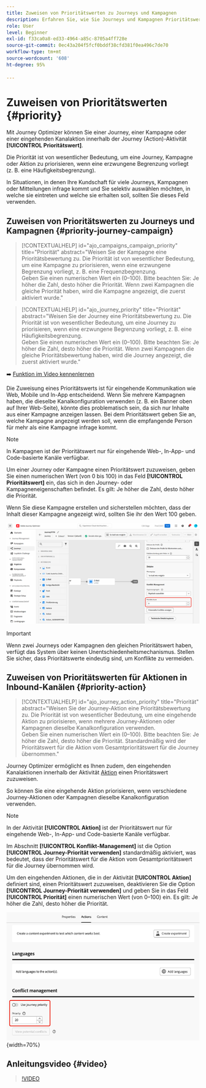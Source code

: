 ```yaml
---
title: Zuweisen von Prioritätswerten zu Journeys und Kampagnen
description: Erfahren Sie, wie Sie Journeys und Kampagnen Prioritätswerte zuweisen.
role: User
level: Beginner
exl-id: f33ca0a8-ed33-4964-a85c-8705a4ff728e
source-git-commit: 0ec43a204f5fcf0bddf38cfd381f0ea496c7de70
workflow-type: tm+mt
source-wordcount: '608'
ht-degree: 95%

---
```


# Zuweisen von Prioritätswerten {#priority}

Mit Journey Optimizer können Sie einer Journey, einer Kampagne oder einer eingehenden Kanalaktion innerhalb der Journey (Action)-Aktivität **[!UICONTROL Prioritätswert]**.

Die Priorität ist von wesentlicher Bedeutung, um eine Journey, Kampagne oder Aktion zu priorisieren, wenn eine erzwungene Begrenzung vorliegt (z. B. eine Häufigkeitsbegrenzung). 

In Situationen, in denen Ihre Kundschaft für viele Journeys, Kampagnen oder Mitteilungen infrage kommt und Sie selektiv auswählen möchten, in welche sie eintreten und welche sie erhalten soll, sollten Sie dieses Feld verwenden.

## Zuweisen von Prioritätswerten zu Journeys und Kampagnen {#priority-journey-campaign}

>[!CONTEXTUALHELP]
>id="ajo_campaigns_campaign_priority"
>title="Priorität"
>abstract="Weisen Sie der Kampagne eine Prioritätsbewertung zu. Die Priorität ist von wesentlicher Bedeutung, um eine Kampagne zu priorisieren, wenn eine erzwungene Begrenzung vorliegt, z. B. eine Frequenzbegrenzung.</br>Geben Sie einen numerischen Wert ein (0–100). Bitte beachten Sie: Je höher die Zahl, desto höher die Priorität. Wenn zwei Kampagnen die gleiche Priorität haben, wird die Kampagne angezeigt, die zuerst aktiviert wurde."

>[!CONTEXTUALHELP]
>id="ajo_journey_priority"
>title="Priorität"
>abstract="Weisen Sie der Journey eine Prioritätsbewertung zu. Die Priorität ist von wesentlicher Bedeutung, um eine Journey zu priorisieren, wenn eine erzwungene Begrenzung vorliegt, z. B. eine Häufigkeitsbegrenzung.</br>Geben Sie einen numerischen Wert ein (0–100). Bitte beachten Sie: Je höher die Zahl, desto höher die Priorität. Wenn zwei Kampagnen die gleiche Prioritätsbewertung haben, wird die Journey angezeigt, die zuerst aktiviert wurde."

➡️ [Funktion im Video kennenlernen](#video)

Die Zuweisung eines Prioritätswerts ist für eingehende Kommunikation wie Web, Mobile und In-App entscheidend. Wenn Sie mehrere Kampagnen haben, die dieselbe Kanalkonfiguration verwenden (z. B. ein Banner oben auf Ihrer Web-Seite), könnte dies problematisch sein, da sich nur Inhalte aus einer Kampagne anzeigen lassen. Bei dem Prioritätswert geben Sie an, welche Kampagne angezeigt werden soll, wenn die empfangende Person für mehr als eine Kampagne infrage kommt.

>[!NOTE]
>
>In Kampagnen ist der Prioritätswert nur für eingehende Web-, In-App- und Code-basierte Kanäle verfügbar.

Um einer Journey oder Kampagne einen Prioritätswert zuzuweisen, geben Sie einen numerischen Wert (von 0 bis 100) in das Feld **[!UICONTROL Prioritätswert]** ein, das sich in den Journey- oder Kampagneneigenschaften befindet. Es gilt: Je höher die Zahl, desto höher die Priorität. 

Wenn Sie diese Kampagne erstellen und sicherstellen möchten, dass der Inhalt dieser Kampagne angezeigt wird, sollten Sie ihr den Wert 100 geben.

![](assets/priority-score.png)

>[!IMPORTANT]
>
>Wenn zwei Journeys oder Kampagnen den gleichen Prioritätswert haben, verfügt das System über keinen Unentschiedenheitsmechanismus. Stellen Sie sicher, dass Prioritätswerte eindeutig sind, um Konflikte zu vermeiden.

## Zuweisen von Prioritätswerten für Aktionen in Inbound-Kanälen {#priority-action}

>[!CONTEXTUALHELP]
>id="ajo_journey_action_priority"
>title="Priorität"
>abstract="Weisen Sie der Journey-Aktion eine Prioritätsbewertung zu. Die Priorität ist von wesentlicher Bedeutung, um eine eingehende Aktion zu priorisieren, wenn mehrere Journey-Aktionen oder Kampagnen dieselbe Kanalkonfiguration verwenden.</br>Geben Sie einen numerischen Wert ein (0–100). Bitte beachten Sie: Je höher die Zahl, desto höher die Priorität. Standardmäßig wird der Prioritätswert für die Aktion vom Gesamtprioritätswert für die Journey übernommen."

Journey Optimizer ermöglicht es Ihnen zudem, den eingehenden Kanalaktionen innerhalb der Aktivität [Aktion](../building-journeys/journey-action.md) einen Prioritätswert zuzuweisen.

So können Sie eine eingehende Aktion priorisieren, wenn verschiedene Journey-Aktionen oder Kampagnen dieselbe Kanalkonfiguration verwenden.

>[!NOTE]
>
>In der Aktivität **[!UICONTROL Aktion]** ist der Prioritätswert nur für eingehende Web-, In-App- und Code-basierte Kanäle verfügbar.

Im Abschnitt **[!UICONTROL Konflikt-Management]** ist die Option **[!UICONTROL Journey-Priorität verwenden]** standardmäßig aktiviert, was bedeutet, dass der Prioritätswert für die Aktion vom Gesamtprioritätswert für die Journey übernommen wird.

Um den eingehenden Aktionen, die in der Aktivität **[!UICONTROL Aktion]** definiert sind, einen Prioritätswert zuzuweisen, deaktivieren Sie die Option **[!UICONTROL Journey-Priorität verwenden]** und geben Sie in das Feld **[!UICONTROL Priorität]** einen numerischen Wert (von 0–100) ein. Es gilt: Je höher die Zahl, desto höher die Priorität. 

![](assets/action-journey-priority-score.png){width=70%}

## Anleitungsvideo {#video}

>[!VIDEO](https://video.tv.adobe.com/v/3435529?quality=12)
